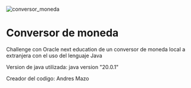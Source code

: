 ![conversor_moneda](https://github.com/andresmaz0/Conversor-de-moneda/assets/88501273/f40c285e-5490-4762-8c85-ddc82cfecf8e)

# Conversor de moneda

Challenge con Oracle next education de un conversor de moneda local a extranjera con el uso del lenguaje Java

Version de java utilizada:
java version "20.0.1"

Creador del codigo:
Andres Mazo
